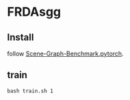 # FRDAsgg

Install
-----
follow [Scene-Graph-Benchmark.pytorch](https://github.com/KaihuaTang/Scene-Graph-Benchmark.pytorch).

train
-----
```
bash train.sh 1
```
